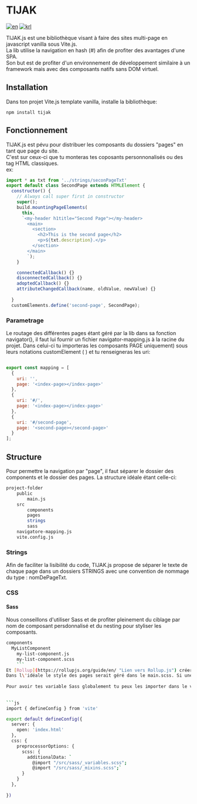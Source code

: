 # TIJAK   
[![en](https://img.shields.io/badge/lang-en-purple.svg)](https://github.com/DevonTheFloor/tijak/blob/main/README.en.md)
[![krl](https://img.shields.io/badge/lang-krl-red.svg)](https://github.com/DevonTheFloor/tijak/blob/main/README.krl.md)


   
TIJAK.js est une bibliothèque visant à faire des sites multi-page en javascript vanilla sous Vite.js.   
La lib utilise la navigation en hash (#) afin de profiter des avantages d'une SPA.   
Son but est de profiter d'un environnement de développement similaire à un framework mais avec des composants natifs sans DOM virtuel.
   
## Installation   
   
Dans ton projet Vite.js template vanilla, installe la bibliothèque:   
```
npm install tijak
```
## Fonctionnement   
   
TIJAK.js est pévu pour distribuer les composants du dossiers "pages" en tant que page du site.   
C'est sur ceux-ci que tu monteras tes coposants personnonalisés ou des tag HTML classiques.    
ex:   
```js
import * as txt from '../strings/seconPageTxt'
export default class SecondPage extends HTMLElement {
  constructor() {
    // Always call super first in constructor
    super();
    build.mountingPageElements(
      this,
      `<my-header h1title="Second Page"></my-header>
        <main>
          <section>
            <h2>This is the second page</h2>
            <p>${txt.description}.</p>
          </section>
        </main>
        `);
    }

    connectedCallback() {}
    disconnectedCallback() {}
    adoptedCallback() {}
    attributeChangedCallback(name, oldValue, newValue) {}
    
  }
  customElements.define('second-page', SecondPage);
  ```

### Parametrage   
   
Le routage des différentes pages étant géré par la lib dans sa fonction navigator(), il faut lui fournir un fichier navigator-mapping.js à la racine du projet.
Dans celui-ci tu importeras les composants PAGE uniquement) sous leurs notations customElement ( <my-custom-page></my-custom-page>) et tu renseigneras les uri:   
   
```js

export const mapping = [
  { 
    uri: '', 
    page: '<index-page></index-page>' 
  },
  { 
    uri: '#/', 
    page: '<index-page></index-page>' 
  },
  { 
    uri: '#/second-page', 
    page: '<second-page></second-page>' 
  }
];
  ```

## Structure   
   
Pour permettre la navigation par "page", il faut séparer le dossier des components et le dossier des pages. La structure idéale étant celle-ci:   

```bash
project-folder   
    public
        main.js
    src   
        components
        pages  
        strings
        sass
    navigatore-mapping.js
    vite.config.js
```
   
### Strings
Afin de faciliter la lisibilité du code, TIJAK.js propose de séparer le texte de chaque page dans un dossiers STRINGS avec une convention de nommage du type : nomDePageTxt.   
   
### CSS 
   
#### Sass

Nous conseillons d'utiliser Sass et de profiter pleinement du ciblage par nom de composant persdonnalisé et du nesting pour styliser les composants.   
```bash
components
  MyListComponent
    my-list-component.js
    my-list-component.scss
    ```
Et [Rollup](https://rollupjs.org/guide/en/ "Lien vers Rollup.js") créera une balise style par composant.
Dans l\'idéale le style des pages serait géré dans le main.scss. Si une ou plusieurs pages possèdent leurs propres styles, créé alors dans le composants page une balise style et gère le en css.   
   
Pour avoir tes variable Sass globalement tu peux les importer dans le vite.config.js:   
   
   
```js
import { defineConfig } from 'vite'

export default defineConfig({
  server: {
    open: 'index.html'
  },
  css: {
    preprocessorOptions: {
      scss: {
        additionalData: `
          @import "/src/sass/_variables.scss";
          @import "/src/sass/_mixins.scss";`
      }
    }
  },
  
})
```
   



